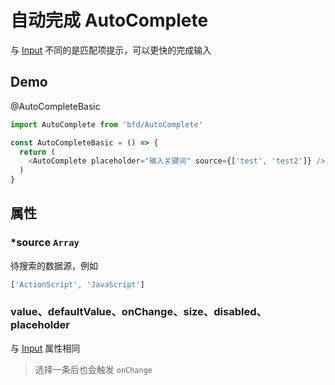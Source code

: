 # 自动完成 AutoComplete

与 [Input](Input) 不同的是匹配项提示，可以更快的完成输入

## Demo

@AutoCompleteBasic
```js
import AutoComplete from 'bfd/AutoComplete'

const AutoCompleteBasic = () => {
  return (
    <AutoComplete placeholder="输入关键词" source={['test', 'test2']} />
  )
}
```

## <AutoComplete /> 属性

### *source `Array`
待搜索的数据源，例如
```js
['ActionScript', 'JavaScript']
```

### value、defaultValue、onChange、size、disabled、placeholder
与 [Input](Input) 属性相同
> 选择一条后也会触发 `onChange`
